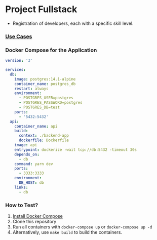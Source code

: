 # Project Fullstack
- Registration of developers, each with a specific skill level.

### [Use Cases](/backend-app/UseCases.md)
### Docker Compose for the Application

```yaml
version: '3'

services:
  db:
    image: postgres:14.1-alpine
    container_name: postgres_db
    restart: always
    environment:
      - POSTGRES_USER=postgres
      - POSTGRES_PASSWORD=postgres
      - POSTGRES_DB=test
    ports:
      - '5432:5432'
  api:
    container_name: api
    build: 
      context: ./backend-app
      dockerfile: Dockerfile
    image: api
    entrypoint: dockerize -wait tcp://db:5432 -timeout 30s 
    depends_on:
      - db
    command: yarn dev
    ports:
      - 3333:3333
    environment:
      DB_HOST: db
    links:
      - db
```

### How to Test?

1. [Install Docker Compose](https://docs.docker.com/compose/install/)
2. Clone this repository
3. Run all containers with `docker-compose up` or `docker-compose up -d`
4. Alternatively, use `make build` to build the containers.

